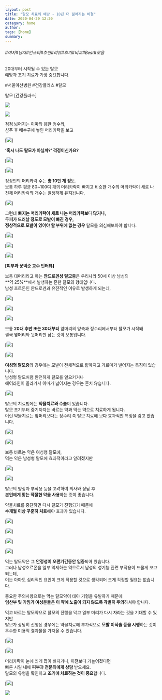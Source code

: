 ```yaml
---
layout: post
title: "탈모 치료와 예방 - 10년 더 젊어지는 비결"
date: 2020-04-29 12:20
category: home
author: 
tags: [home]
summary: 
---
```


###### #여자#남자#인스타#추천#리뷰#후기#비교#Best#모음


20대부터 시작될 수 있는 탈모  
예방과 조기 치료가 가장 중요합니다.  
  
#서울아산병원 #건강플러스 #탈모  

탈모 [건강플러스]

![](https://post-phinf.pstatic.net/MjAyMDA0MjJfMjgy/MDAxNTg3NTE0NTQ1NjE2.rLPaZwskNR8XcBcVR-qRwXCJxUug_jmKsKhj63DZtqsg.rfEpys0v47ZRuNzMOGYi19h20n2p8AFDSitCsSU3oQgg.JPEG/%EA%B1%B4%EA%B0%95%ED%94%8C%EB%9F%AC%EC%8A%A4_%ED%83%88%EB%AA%A8.mp4_snapshot_00.03_2020.04.21_17.24.20.jpg?type=w1200)

![](https://post-phinf.pstatic.net/MjAyMDA0MjJfMjAz/MDAxNTg3NTE0NTQ1NjE1.6-UK-Rb4EuaGDCqQPWE835V3x_AJRFpbpyz0NZOWnEAg.oUeUGJTaS2CGgSGf53lvnq-GtPRH9fc4vi4lfPkLdHIg.JPEG/%EA%B1%B4%EA%B0%95%ED%94%8C%EB%9F%AC%EC%8A%A4_%ED%83%88%EB%AA%A8.mp4_snapshot_00.06_2020.04.21_17.24.36.jpg?type=w1200)

점점 넓어지는 이마와 휑한 정수리,  
샴푸 후 배수구에 쌓인 머리카락을 보고

[![](https://blogfiles.pstatic.net/MjAyMDA0MjFfMzIg/MDAxNTg3NDU4MjczNjMx.Xoe2qE1OIjNhcLcH2phh7r2SjcvubnrQE4e72ZZN8ccg.cEa_yAMIhL5yhPsxv1gk2kHG0kpKxKJzpdSVvEYDnRAg.JPEG.amc_seoul/%EA%B1%B4%EA%B0%95%ED%94%8C%EB%9F%AC%EC%8A%A4_%ED%83%88%EB%AA%A8.mp4_snapshot_00.09_2020.04.21_17.24.44.jpg?type=w1)]

**‘혹시 나도 탈모가 아닐까?’ 걱정이신가요?**

[![](https://blogfiles.pstatic.net/MjAyMDA0MjFfMjk0/MDAxNTg3NDU4MjE2MDMy.-EgJoHmiN-q3MoOG1BpMNsg2EERrK0VWe_fF-5xyLMcg.ZbXxbzOBuJonbLiqLXrzPx3x2YNsbBktaXZKJHSTUiwg.JPEG.amc_seoul/%EA%B1%B4%EA%B0%95%ED%94%8C%EB%9F%AC%EC%8A%A4_%ED%83%88%EB%AA%A8.mp4_snapshot_00.18_2020.04.21_17.25.05.jpg?type=w1)]

[![](https://blogfiles.pstatic.net/MjAyMDA0MjFfNiAg/MDAxNTg3NDU4MjE2MDQ3.GJ__owZfvMoVl0HF714jZeqqBFTnlD_nn6uD2YI_3Hsg.3lKGGD8JmyiZ52QABlu0UoMmXQlkJlNhrTN62qD0iBUg.JPEG.amc_seoul/%EA%B1%B4%EA%B0%95%ED%94%8C%EB%9F%AC%EC%8A%A4_%ED%83%88%EB%AA%A8.mp4_snapshot_00.25_2020.04.21_17.25.17.jpg?type=w1)]

정상인의 머리카락 수는 **총 10만 개 정도**.  
보통 하루 평균 80~100여 개의 머리카락이 빠지고 비슷한 개수의 머리카락이 새로 나  
전체 머리카락의 개수는 일정하게 유지됩니다.

[![](https://blogfiles.pstatic.net/MjAyMDA0MjFfMTUz/MDAxNTg3NDU4MzIyMDI3.R_nNwKK1Gl99i6BRL_7M1Aa4C8yPzdBVXk_lk9NaTp0g.G-5EdX4-DS2GuShYBqlH7eCLkpnzsLdCSJ-SX-1laokg.JPEG.amc_seoul/%EA%B1%B4%EA%B0%95%ED%94%8C%EB%9F%AC%EC%8A%A4_%ED%83%88%EB%AA%A8.mp4_snapshot_00.38_2020.04.21_17.25.36.jpg?type=w1)]

그런데 **빠지는 머리카락이 새로 나는 머리카락보다 많거나,**  
**두피가 드러날 정도로 모발이 빠진 경우,**  
**정상적으로 모발이 있어야 할 부위에 없는 경우** 탈모를 의심해보아야 합니다.

[![](https://blogfiles.pstatic.net/MjAyMDA0MjFfMjc2/MDAxNTg3NDU4NDQzMTg3.gCi-O880iUg-NjmoEzbc1NdOVbIqnp-7u5IxSheqUWog.EsoXPhxeG-mKZmim_f7PkIJBocYZCnMwLlAzZj2uy9Qg.JPEG.amc_seoul/%EA%B1%B4%EA%B0%95%ED%94%8C%EB%9F%AC%EC%8A%A4_%ED%83%88%EB%AA%A8.mp4_snapshot_00.41_2020.04.21_17.25.41.jpg?type=w1)]

[![](https://blogfiles.pstatic.net/MjAyMDA0MjFfNTQg/MDAxNTg3NDU4NDQzMTk2.IBKBau2ZA5ibONmVDKv7RK-ym8A6T4Ew3oGCmkuRazQg.CykfSZNYocxonj_XyM6AoaMIzvLkdBy0mjGKzJnslgMg.JPEG.amc_seoul/%EA%B1%B4%EA%B0%95%ED%94%8C%EB%9F%AC%EC%8A%A4_%ED%83%88%EB%AA%A8.mp4_snapshot_00.44_2020.04.21_17.25.46.jpg?type=w1)]

[![](https://blogfiles.pstatic.net/MjAyMDA0MjFfMTQy/MDAxNTg3NDU4NDQzMTk1.-Lg8j8vHY63BEbs4fGB3mdmmzYMcBfxRz2USK5Eyugsg.gdlAw6O7JCmfAznpZg0B2CkRLVRByD4Q2LbfAjj__pkg.JPEG.amc_seoul/%EA%B1%B4%EA%B0%95%ED%94%8C%EB%9F%AC%EC%8A%A4_%ED%83%88%EB%AA%A8.mp4_snapshot_00.52_2020.04.21_17.25.56.jpg?type=w1)]

**[피부과 문익준 교수 인터뷰]**  
  
보통 대머리라고 하는 **안드로겐성 탈모증**은 우리나라 50세 이상 남성의  
**약 25%**에서 발생하는 흔한 탈모의 형태입니다.  
남성 호르몬인 안드로겐과 유전적인 이유로 발생하게 되는데,

[![](https://blogfiles.pstatic.net/MjAyMDA0MjFfMjAw/MDAxNTg3NDU4NDg2NzQ0.-lyCtobzZZ_8hTSnTFnbPvKvy_W7X9UA47nnTigE_B8g.EvAyaWKUuodjTlF_RuC01wsxYFubVK9co-zmUjUea3Ig.JPEG.amc_seoul/%EA%B1%B4%EA%B0%95%ED%94%8C%EB%9F%AC%EC%8A%A4_%ED%83%88%EB%AA%A8.mp4_snapshot_00.56_2020.04.21_17.26.23.jpg?type=w1)]

[![](https://blogfiles.pstatic.net/MjAyMDA0MjFfNDkg/MDAxNTg3NDU4NDg2NzM1.KMZaw6fM4FLCUgf08NG9DIxn45HrtU60xodlfOLBDT4g.oPNcjHlR6p3K2HlpoV-QkwVPCEwKHuxjqgIChvbZs_Qg.JPEG.amc_seoul/%EA%B1%B4%EA%B0%95%ED%94%8C%EB%9F%AC%EC%8A%A4_%ED%83%88%EB%AA%A8.mp4_snapshot_00.59_2020.04.21_17.26.27.jpg?type=w1)]

[![](https://blogfiles.pstatic.net/MjAyMDA0MjFfMTIg/MDAxNTg3NDU4NDg2NzQ3.6OtD4olKbYIXf7zTngY-M9iCCG_sQE96MZ-qBI3v2yYg.LKz_85m1xFfDacLKnoTLtOILKbaUl2ddREPLx9rgcw4g.JPEG.amc_seoul/%EA%B1%B4%EA%B0%95%ED%94%8C%EB%9F%AC%EC%8A%A4_%ED%83%88%EB%AA%A8.mp4_snapshot_01.02_2020.04.21_17.26.32.jpg?type=w1)]

보통 **20대 후반 또는 30대부터** 앞머리의 양측과 정수리에서부터 탈모가 시작돼  
결국 옆머리와 뒷머리만 남는 것이 보통입니다.

[![](https://blogfiles.pstatic.net/MjAyMDA0MjFfNjIg/MDAxNTg3NDU4NTE1Mzky.rGNuxtY8wvJTVOlYvXW5vAv-Ql53Jj5oW9YrL7EhPNkg.qew4bD95UtnKX7Ju3Ee6nMXlYze49sn4EP3qVViR4Zgg.JPEG.amc_seoul/%EA%B1%B4%EA%B0%95%ED%94%8C%EB%9F%AC%EC%8A%A4_%ED%83%88%EB%AA%A8.mp4_snapshot_01.05_2020.04.21_17.26.37.jpg?type=w1)]

[![](https://blogfiles.pstatic.net/MjAyMDA0MjFfMjAg/MDAxNTg3NDU4NTE1Mzc5.v-rl52QISiPxgDy0LnfY20PB_UokF9kCAU15ZOEVhA0g.ybWbvZt7N0b9d5mplQL98BlfGNC-3aTRFGtr-MXSVYAg.JPEG.amc_seoul/%EA%B1%B4%EA%B0%95%ED%94%8C%EB%9F%AC%EC%8A%A4_%ED%83%88%EB%AA%A8.mp4_snapshot_01.08_2020.04.21_17.26.48.jpg?type=w1)]

**여성형 탈모증**의 경우에는 모발이 전체적으로 얇아지고 가르마가 벌어지는 특징이 있습니다.  
남성형 탈모처럼 완전하게 탈모를 일으키거나  
헤어라인이 올라가서 이마가 넓어지는 경우는 흔치 않습니다.

[![](https://blogfiles.pstatic.net/MjAyMDA0MjFfMjcz/MDAxNTg3NDU4NTQ5MDU3.FIzOlHDjLHh_SUTmqQx8IldzAjrE9ChhZa6orQB3-pQg.EI_fez4zxfDKgYDKkXtTv93sdJ1e_m1I-acyeaGN4rQg.JPEG.amc_seoul/%EA%B1%B4%EA%B0%95%ED%94%8C%EB%9F%AC%EC%8A%A4_%ED%83%88%EB%AA%A8.mp4_snapshot_01.20_2020.04.21_17.27.08.jpg?type=w1)]

탈모의 치료법에는 **약물치료와 수술**이 있습니다.  
탈모 초기부터 중기까지는 바르는 약과 먹는 약으로 치료하게 됩니다.  
이런 약물치료는 앞머리보다는 정수리 쪽 탈모 치료에 보다 효과적인 특징을 갖고 있습니다.

[![](https://blogfiles.pstatic.net/MjAyMDA0MjFfMTc5/MDAxNTg3NDU5MDMwODY1._JfnwHU4jO0vYtj8l_2qJZlDVA-Z_AmGpLsD1Cp-Kvcg.B75rpMIxCl7oYrgadm_vyePm3FZ8LcNTCD4PqORlaJ4g.JPEG.amc_seoul/%EA%B1%B4%EA%B0%95%ED%94%8C%EB%9F%AC%EC%8A%A4_%ED%83%88%EB%AA%A8.mp4_snapshot_01.35_2020.04.21_17.27.38.jpg?type=w1)]

[![](https://blogfiles.pstatic.net/MjAyMDA0MjFfMjIz/MDAxNTg3NDU5MDMwODgy.hjqffypi5Kz4Ta869hcDFgxGJdA5w7fY4kOYk9YkQoUg.6v1-nopPsA6KtZQ1PmgjicjD4l7ftQcJt_8wVtYGRIwg.JPEG.amc_seoul/%EA%B1%B4%EA%B0%95%ED%94%8C%EB%9F%AC%EC%8A%A4_%ED%83%88%EB%AA%A8.mp4_snapshot_01.39_2020.04.21_17.27.43.jpg?type=w1)]

보통 바르는 약은 여성형 탈모에,  
먹는 약은 남성형 탈모에 효과적이라고 알려졌지만

[![](https://blogfiles.pstatic.net/MjAyMDA0MjJfMjQy/MDAxNTg3NTEyNTYwMjEy.XD0ejNdh4bQKQ_Wzy_KLhAB72UBA1kyh_SKPm5LGUOQg.3pp1szf6XFc1hFLvJP7RuKJOCnnCofLXR59nZS9rzGUg.JPEG.amc_seoul/%EA%B1%B4%EA%B0%95%ED%94%8C%EB%9F%AC%EC%8A%A4_%ED%83%88%EB%AA%A8.mp4_snapshot_01.46_2020.04.21_17.27.52.jpg?type=w1)]

[![](https://blogfiles.pstatic.net/MjAyMDA0MjJfMTcy/MDAxNTg3NTEyNTYwMjI5.jT8TL5N924-6cihxEbTJXeRF54eTJKcO3T014UBX8JUg.MblLmPbhS8xRKLzEc6pH9RssUHJxqP_2gphejKIeTKEg.JPEG.amc_seoul/%EA%B1%B4%EA%B0%95%ED%94%8C%EB%9F%AC%EC%8A%A4_%ED%83%88%EB%AA%A8.mp4_snapshot_01.53_2020.04.21_17.28.01.jpg?type=w1)]

탈모의 양상과 부작용 등을 고려하여 의사와 상담 후  
**본인에게 맞는 적절한 약을 사용**하는 것이 좋습니다.  
  
약물치료를 중단하면 다시 탈모가 진행되기 때문에  
**수개월 이상 꾸준히 치료**해야 효과가 있습니다.

[![](https://blogfiles.pstatic.net/MjAyMDA0MjJfMTc1/MDAxNTg3NTEyNzYzMjI0.mQ2nULOZrmSm-qaZpOHrkhmUNoYGF8C4kkwClOsSaXYg.GNDsdJ86F4a0Kx2AirdapxNy1EwK82DB_FzXo2gC2R4g.JPEG.amc_seoul/%EA%B1%B4%EA%B0%95%ED%94%8C%EB%9F%AC%EC%8A%A4_%ED%83%88%EB%AA%A8.mp4_snapshot_02.00_2020.04.21_17.28.12.jpg?type=w1)]

[![](https://blogfiles.pstatic.net/MjAyMDA0MjJfMjAg/MDAxNTg3NTEyNzYzMjI2.3C3qzDOtVwGV4O_y8WbV2lfkUawFE1kaFF2t12JJmCwg.Fs8vbl43qVYEYz0dQDGd18JmAKNX4BQCRfgbkJvCVykg.JPEG.amc_seoul/%EA%B1%B4%EA%B0%95%ED%94%8C%EB%9F%AC%EC%8A%A4_%ED%83%88%EB%AA%A8.mp4_snapshot_02.12_2020.04.21_17.28.40.jpg?type=w1)]

[![](https://blogfiles.pstatic.net/MjAyMDA0MjJfMjk1/MDAxNTg3NTEyNzYzMjM4.rzgF8vFMKgiMF3tQ80ayu2pJMpxU7ufOLl9ldqns6VQg.lkMLH-IaFhjXgoIpeYGU6l7F4-0bHY9j2d1bOiXbyuog.JPEG.amc_seoul/%EA%B1%B4%EA%B0%95%ED%94%8C%EB%9F%AC%EC%8A%A4_%ED%83%88%EB%AA%A8.mp4_snapshot_02.33_2020.04.21_17.29.11.jpg?type=w1)]

[![](https://blogfiles.pstatic.net/MjAyMDA0MjJfMTcw/MDAxNTg3NTEyNzYzMjY2.YxTOS7InJKN8_KYKMnGsjnU6MWqD_CUA96reB4QPGNAg.8OJ2RxRmuwuou49zLMsR7u97-hhA21RYAu7haWuG800g.JPEG.amc_seoul/%EA%B1%B4%EA%B0%95%ED%94%8C%EB%9F%AC%EC%8A%A4_%ED%83%88%EB%AA%A8.mp4_snapshot_02.37_2020.04.21_17.29.20.jpg?type=w1)]

먹는 탈모약은 그 **안정성이 오랜기간동안 입증**되어 왔습니다.  
그러나 남성호르몬을 일부 억제하는 약으로서 남성의 성기능 관련 부작용이 드물게 보고되는데,  
이는 아마도 심리적인 요인이 크게 작용할 것으로 생각되어 크게 걱정할 필요는 없습니다.  
  
중요한 주의사항으로는 먹는 탈모약이 태아 기형을 유발하기 때문에  
**임산부 및 가임기 여성분들은 이 약에 노출이 되지 않도록 각별히 주의**하셔야 합니다.  
  
먹고 바르는 탈모약으로 탈모의 진행을 막고 일부 머리가 다시 자라는 것을 기대할 수 있지만  
탈모가 상당히 진행된 경우에는 약물치료에 부가적으로 **모발 이식술 등을 시행**하는 것이  
우수한 미용적 결과물을 가져올 수 있습니다.

[![](https://blogfiles.pstatic.net/MjAyMDA0MjJfMTA3/MDAxNTg3NTEyODc0OTgy.LjefOTVMTOKYWbAvyLbBGsNjEK814K2zeeRVaj8Pmu4g.yH0wW1R-nPEmbgQdCE8rPpTDfD1-BlPLHivyRJ8NQFwg.JPEG.amc_seoul/%EA%B1%B4%EA%B0%95%ED%94%8C%EB%9F%AC%EC%8A%A4_%ED%83%88%EB%AA%A8.mp4_snapshot_03.04_2020.04.21_17.30.03.jpg?type=w1)]

[![](https://blogfiles.pstatic.net/MjAyMDA0MjJfNjgg/MDAxNTg3NTEyODc0OTY2.pk8QIxaCc44pRjWqr56qo4tQ08n1EzOLnC1LmqMvemog.Ro3aMGnW22dk7rlqMy2FEdz0SzgAsiaFu6YWR13MCrgg.JPEG.amc_seoul/%EA%B1%B4%EA%B0%95%ED%94%8C%EB%9F%AC%EC%8A%A4_%ED%83%88%EB%AA%A8.mp4_snapshot_03.13_2020.04.21_17.30.16.jpg?type=w1)]

머리카락이 눈에 띄게 많이 빠지거나, 이전보다 가늘어졌다면  
빠른 시일 내에 **피부과 전문의에게 상담** 받으세요.  
탈모의 유형을 확인하고 **조기에 치료하는 것이 중요**합니다.

[![](https://blogfiles.pstatic.net/MjAyMDA0MjJfOTcg/MDAxNTg3NTEyODc1MDA0.knMm_udopk_jAMwsQ0kwUJJtWgzosdbNgb29AjbkDCcg.hufLLT1zh5TQBD2WOncP3cNMLK-HvQ3z6F11D61xdjog.JPEG.amc_seoul/%EA%B1%B4%EA%B0%95%ED%94%8C%EB%9F%AC%EC%8A%A4_%ED%83%88%EB%AA%A8.mp4_snapshot_03.18_2020.04.21_17.30.23.jpg?type=w1)]

![](https://post-phinf.pstatic.net/MjAyMDA0MjJfMTcx/MDAxNTg3NTE0NzIxNzc0.xAJS54tujqR7P1g5ceflrHgu-1Nsh593-6ghanAmxwkg.xnuAtelnBQyys_H6TTyVOpOwkU7rkDsK1d2XkAK4CKUg.JPEG/%EB%B8%94%EB%A1%9C%EA%B7%B8.jpg?type=w1200)